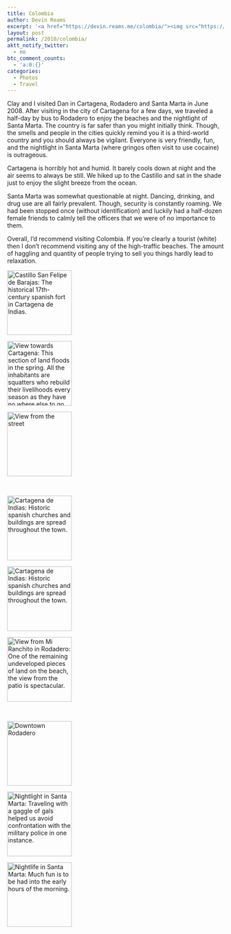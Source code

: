 ```yaml
---
title: Colombia
author: Devin Reams
excerpt: '<a href="https://devin.reams.me/colombia/"><img src="https://devin.reams.me/wp/wp-content/uploads//2010/02/2604607871_fe27b22158_o-150x150.jpg" alt="" title="Castillo San Felipe de Barajas: The historical 17th-century spanish fort in Cartagena de Indias." width="75" height="75" class="alignleft size-thumbnail wp-image-1020" /></a>A friend and I visited Cartagena, Rodadero and Santa Marta in June 2008. After staying in the city of Cartagena for a few nights, we traveled a half-day by bus to Rodadero to enjoy the beaches and the nightlight of Santa Marta. [...]'
layout: post
permalink: /2010/colombia/
aktt_notify_twitter:
  - no
btc_comment_counts:
  - 'a:0:{}'
categories:
  - Photos
  - Travel
---
```

Clay and I visited Dan in Cartagena, Rodadero and Santa Marta in June 2008. After visiting in the city of Cartagena for a few days, we traveled a half-day by bus to Rodadero to enjoy the beaches and the nightlight of Santa Marta. The country is far safer than you might initially think. Though, the smells and people in the cities quickly remind you it is a third-world country and you should always be vigilant. Everyone is very friendly, fun, and the nightlight in Santa Marta (where gringos often visit to use cocaine) is outrageous. 

Cartagena is horribly hot and humid. It barely cools down at night and the air seems to always be still. We hiked up to the Castillo and sat in the shade just to enjoy the slight breeze from the ocean.

Santa Marta was somewhat questionable at night. Dancing, drinking, and drug use are all fairly prevalent. Though, security is constantly roaming. We had been stopped once (without identification) and luckily had a half-dozen female friends to calmly tell the officers that we were of no importance to them.

Overall, I&#8217;d recommend visiting Colombia. If you&#8217;re clearly a tourist (white) then I don&#8217;t recommend visiting any of the high-traffic beaches. The amount of haggling and quantity of people trying to sell you things hardly lead to relaxation.

<div class='gallery'>
  <dl class='gallery-item'>
    <dt class='gallery-icon landscape'>
      <a href='https://devin.reams.me/2010/colombia/img_2474-jpg/'><img width="150" height="150" src="https://devin.reams.me/wp-content/uploads/2010/02/2604607871_fe27b22158_o-150x150.jpg" class="attachment-thumbnail" alt="Castillo San Felipe de Barajas: The historical 17th-century spanish fort in Cartagena de Indias." /></a>
    </dt>
  </dl>
  
  <dl class='gallery-item'>
    <dt class='gallery-icon landscape'>
      <a href='https://devin.reams.me/2010/colombia/img_2477-jpg/'><img width="150" height="150" src="https://devin.reams.me/wp-content/uploads/2010/02/2604609303_08106e2d29_o-150x150.jpg" class="attachment-thumbnail" alt="View towards Cartagena: This section of land floods in the spring. All the inhabitants are squatters who rebuild their livelihoods every season as they have no where else to go." /></a>
    </dt>
  </dl>
  
  <dl class='gallery-item'>
    <dt class='gallery-icon landscape'>
      <a href='https://devin.reams.me/2010/colombia/img_2522-jpg/'><img width="150" height="150" src="https://devin.reams.me/wp-content/uploads/2010/02/2605450120_28acab7578_o-150x150.jpg" class="attachment-thumbnail" alt="View from the street" /></a>
    </dt>
  </dl>
  
  <br style="clear: both" /><dl class='gallery-item'>
    <dt class='gallery-icon landscape'>
      <a href='https://devin.reams.me/2010/colombia/img_2579-jpg/'><img width="150" height="150" src="https://devin.reams.me/wp-content/uploads/2010/02/2605480294_83f83166ce_o-150x150.jpg" class="attachment-thumbnail" alt="Cartagena de Indias: Historic spanish churches and buildings are spread throughout the town." /></a>
    </dt>
  </dl>
  
  <dl class='gallery-item'>
    <dt class='gallery-icon landscape'>
      <a href='https://devin.reams.me/2010/colombia/img_2580-jpg/'><img width="150" height="150" src="https://devin.reams.me/wp-content/uploads/2010/02/2604650781_0430655e55_o-150x150.jpg" class="attachment-thumbnail" alt="Cartagena de Indias: Historic spanish churches and buildings are spread throughout the town." /></a>
    </dt>
  </dl>
  
  <dl class='gallery-item'>
    <dt class='gallery-icon landscape'>
      <a href='https://devin.reams.me/2010/colombia/img_2536-jpg/'><img width="150" height="150" src="https://devin.reams.me/wp-content/uploads/2010/02/2605457378_eb7d1e2dc5_o-150x150.jpg" class="attachment-thumbnail" alt="View from Mi Ranchito in Rodadero: One of the remaining undeveloped pieces of land on the beach, the view from the patio is spectacular." /></a>
    </dt>
  </dl>
  
  <br style="clear: both" /><dl class='gallery-item'>
    <dt class='gallery-icon landscape'>
      <a href='https://devin.reams.me/2010/colombia/img_2543-jpg/'><img width="150" height="150" src="https://devin.reams.me/wp-content/uploads/2010/02/2605461300_ca536950f2_o-150x150.jpg" class="attachment-thumbnail" alt="Downtown Rodadero" /></a>
    </dt>
  </dl>
  
  <dl class='gallery-item'>
    <dt class='gallery-icon landscape'>
      <a href='https://devin.reams.me/2010/colombia/img_2561-jpg/'><img width="150" height="150" src="https://devin.reams.me/wp-content/uploads/2010/02/2604641327_eb2e749815_o-150x150.jpg" class="attachment-thumbnail" alt="Nightlight in Santa Marta: Traveling with a gaggle of gals helped us avoid confrontation with the military police in one instance." /></a>
    </dt>
  </dl>
  
  <dl class='gallery-item'>
    <dt class='gallery-icon landscape'>
      <a href='https://devin.reams.me/2010/colombia/img_2565-jpg/'><img width="150" height="150" src="https://devin.reams.me/wp-content/uploads/2010/02/2604643309_078919af6f_o-150x150.jpg" class="attachment-thumbnail" alt="Nightlife in Santa Marta: Much fun is to be had into the early hours of the morning." /></a>
    </dt>
  </dl>
  
  <br style="clear: both" />
</div>